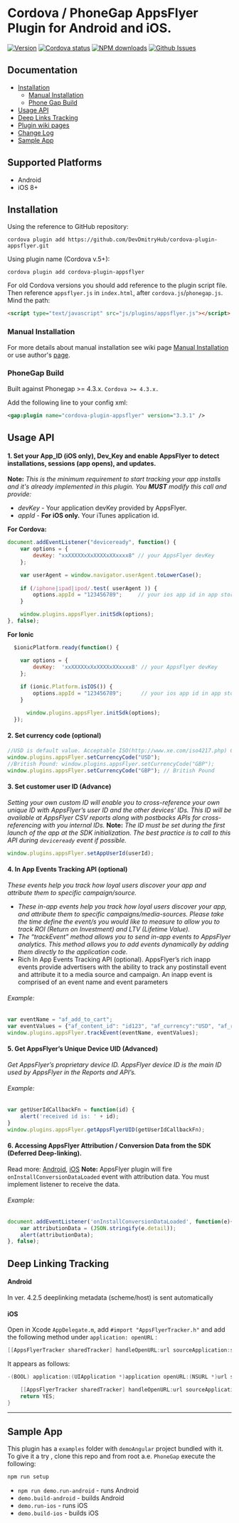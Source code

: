 # Cordova / PhoneGap AppsFlyer Plugin for Android and iOS.

[![Version](https://img.shields.io/npm/v/cordova-plugin-appsflyer.svg?style=flat)](#)
[![Cordova status](https://img.shields.io/badge/cordova-v5.x-blue.svg?style=flat)](#)
[![NPM downloads](https://img.shields.io/npm/dt/cordova-plugin-appsflyer.svg?style=flat)](#)
[![Github Issues](http://githubbadges.herokuapp.com/devdmitryhub/cordova-plugin-appsflyer/issues.svg)](https://github.com/devdmitryhub/cordova-plugin-appsflyer/issues)

## Documentation
- [Installation](#installation)
	- [Manual Installation](#manual-installation)
	- [Phone Gap Build](#phonegap-build)
- [Usage API](#usage-api)
- [Deep Links Tracking](#deep-linking-tracking)
- [Plugin wiki pages](https://github.com/DevDmitryHub/cordova-plugin-appsflyer/wiki)
- [Change Log](https://github.com/DevDmitryHub/cordova-plugin-appsflyer/releases)
- [Sample App](#sample-app)

## Supported Platforms

- Android
- iOS 8+

## Installation

Using the reference to GitHub repository:

	cordova plugin add https://github.com/DevDmitryHub/cordova-plugin-appsflyer.git

Using plugin name (Cordova v.5+):

	cordova plugin add cordova-plugin-appsflyer


For old Cordova versions you should add reference to the plugin script file.
Then reference `appsflyer.js` in `index.html`, after `cordova.js`/`phonegap.js`.
Mind the path:

```html
<script type="text/javascript" src="js/plugins/appsflyer.js"></script>
```

### Manual Installation

For more details about manual installation see wiki page [Manual Installation](https://github.com/DevDmitryHub/cordova-plugin-appsflyer/wiki/Manual-installation) or use author's [page](https://github.com/AppsFlyerSDK/PhoneGap#manual-installation).

### PhoneGap Build
Built against Phonegap >= 4.3.x.
`Cordova >= 4.3.x.`

Add the following line to your config xml:

```xml
<gap:plugin name="cordova-plugin-appsflyer" version="3.3.1" />
```

## Usage API

#### 1\. Set your App_ID (iOS only), Dev_Key and enable AppsFlyer to detect installations, sessions (app opens), and updates.
**Note:** *This is the minimum requirement to start tracking your app installs and it's already implemented in this plugin. You **_MUST_** modify this call and provide:*

- *devKey* - Your application devKey provided by AppsFlyer.
- *appId*  - **For iOS only.** Your iTunes application id.

**For Cordova:**

```javascript
document.addEventListener("deviceready", function() {
    var options = {
        devKey: "xxXXXXXxXxXXXXxXXxxxx8" // your AppsFlyer devKey
    };

    var userAgent = window.navigator.userAgent.toLowerCase();
                          
    if (/iphone|ipad|ipod/.test( userAgent )) {
        options.appId = "123456789";     // your ios app id in app store
    }

    window.plugins.appsFlyer.initSdk(options);
}, false);
```

**For Ionic**

```javascript
  $ionicPlatform.ready(function() {

    var options = {
        devKey:  'xxXXXXXxXxXXXXxXXxxxx8' // your AppsFlyer devKey
    };
                              
    if (ionic.Platform.isIOS()) {
        options.appId = "123456789";      // your ios app id in app store
    }

      window.plugins.appsFlyer.initSdk(options);
  });
```


#### 2\. Set currency code (optional)
```javascript
//USD is default value. Acceptable ISO(http://www.xe.com/iso4217.php) Currency codes here. Examples:
window.plugins.appsFlyer.setCurrencyCode("USD");
//British Pound: window.plugins.appsFlyer.setCurrencyCode("GBP");
window.plugins.appsFlyer.setCurrencyCode("GBP"); // British Pound
```
#### 3\. Set customer user ID (Advance)
*Setting your own custom ID will enable you to cross-reference your own unique ID with AppsFlyer’s user ID and the
other devices’ IDs. This ID will be available at AppsFlyer CSV reports along with postbacks APIs for cross-referencing
with you internal IDs.*
**Note:** *The ID must be set during the first launch of the app at the SDK initialization. The best practice is to call to this API during `deviceready` event if possible.*
```javascript
window.plugins.appsFlyer.setAppUserId(userId);
```
#### 4\. In App Events Tracking API (optional)
*These events help you track how loyal users discover your app and attribute them to specific campaign/source.*
- *These in-app events help you track how loyal users discover your app, and attribute them to specific
campaigns/media-sources. Please take the time define the event/s you would like to measure to allow you
to track ROI (Return on Investment) and LTV (Lifetime Value).*
- *The “trackEvent” method allows you to send in-app events to AppsFlyer analytics. This method allows you to
add events dynamically by adding them directly to the application code.*
- Rich In App Events Tracking API (optional).
AppsFlyer’s rich in­app events provide advertisers with the ability to track any post­install event and attribute it to a media source and campaign.
An in­app event is comprised of an event name and event parameters

###### Example:
```javascript
var eventName = "af_add_to_cart";
var eventValues = {"af_content_id": "id123", "af_currency":"USD", "af_revenue": "2"};
window.plugins.appsFlyer.trackEvent(eventName, eventValues);
```
#### 5\. Get AppsFlyer’s Unique Device UID (Advanced)
*Get AppsFlyer’s proprietary device ID. AppsFlyer device ID is the main ID used by AppsFlyer in the Reports and API’s.*
###### Example:
```javascript
var getUserIdCallbackFn = function(id) {
	alert('received id is: ' + id);
}
window.plugins.appsFlyer.getAppsFlyerUID(getUserIdCallbackFn);
```
#### 6\. Accessing AppsFlyer Attribution / Conversion Data from the SDK (Deferred Deep-linking).
Read more: [Android](http://support.appsflyer.com/entries/69796693-Accessing-AppsFlyer-Attribution-Conversion-Data-from-the-SDK-Deferred-Deep-linking-), [iOS](http://support.appsflyer.com/entries/22904293-Testing-AppsFlyer-iOS-SDK-Integration-Before-Submitting-to-the-App-Store-)
**Note:** AppsFlyer plugin will fire `onInstallConversionDataLoaded` event with attribution data. You must implement listener to receive the data.
###### Example:
```javascript
document.addEventListener('onInstallConversionDataLoaded', function(e){
	var attributionData = (JSON.stringify(e.detail));
	alert(attributionData);
}, false);
```

## Deep Linking Tracking

#### Android
In ver. 4.2.5 deeplinking metadata (scheme/host) is sent automatically

#### iOS

Open in Xcode `AppDelegate.m`, add `#import "AppsFlyerTracker.h"` and add the following method under `application: openURL` :

```objective-c
[[AppsFlyerTracker sharedTracker] handleOpenURL:url sourceApplication:sourceApplication withAnnotation:annotation];
```

It appears as follows:

```objective-c
-(BOOL) application:(UIApplication *)application openURL:(NSURL *)url sourceApplication:(NSString *)sourceApplication annotation:(id)annotation {

    [[AppsFlyerTracker sharedTracker] handleOpenURL:url sourceApplication:sourceApplication withAnnotation:annotation];
    return YES;
}
```

---

## Sample App

This plugin has a `examples` folder with `demoAngular` project bundled with it. To give it a try , clone this repo and from root a.e. `PhoneGap` execute the following:

```sh
npm run setup
```
  -  `npm run demo.run-android` - runs Android
  -  `demo.build-android` - builds Android
  -  `demo.run-ios` - runs iOS
  -  `demo.build-ios` - builds iOS